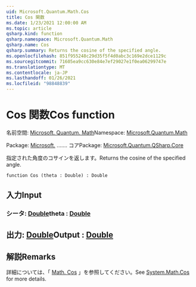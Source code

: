 ```yaml
---
uid: Microsoft.Quantum.Math.Cos
title: Cos 関数
ms.date: 1/23/2021 12:00:00 AM
ms.topic: article
qsharp.kind: function
qsharp.namespace: Microsoft.Quantum.Math
qsharp.name: Cos
qsharp.summary: Returns the cosine of the specified angle.
ms.openlocfilehash: 851f955248c29d35f5f4d0abc3c169e2dce1129c
ms.sourcegitcommit: 71605ea9cc630e84e7ef29027e1f0ea06299747e
ms.translationtype: MT
ms.contentlocale: ja-JP
ms.lasthandoff: 01/26/2021
ms.locfileid: "98848839"
---
```

# <a name="cos-function"></a><span data-ttu-id="910c7-102">Cos 関数</span><span class="sxs-lookup"><span data-stu-id="910c7-102">Cos function</span></span>

<span data-ttu-id="910c7-103">名前空間: [Microsoft. Quantum. Math](xref:Microsoft.Quantum.Math)</span><span class="sxs-lookup"><span data-stu-id="910c7-103">Namespace: [Microsoft.Quantum.Math](xref:Microsoft.Quantum.Math)</span></span>

<span data-ttu-id="910c7-104">Package: [Microsoft.](https://nuget.org/packages/Microsoft.Quantum.QSharp.Core) ....... コア</span><span class="sxs-lookup"><span data-stu-id="910c7-104">Package: [Microsoft.Quantum.QSharp.Core](https://nuget.org/packages/Microsoft.Quantum.QSharp.Core)</span></span>


<span data-ttu-id="910c7-105">指定された角度のコサインを返します。</span><span class="sxs-lookup"><span data-stu-id="910c7-105">Returns the cosine of the specified angle.</span></span>

```qsharp
function Cos (theta : Double) : Double
```


## <a name="input"></a><span data-ttu-id="910c7-106">入力</span><span class="sxs-lookup"><span data-stu-id="910c7-106">Input</span></span>

### <a name="theta--double"></a><span data-ttu-id="910c7-107">シータ: [Double](xref:microsoft.quantum.lang-ref.double)</span><span class="sxs-lookup"><span data-stu-id="910c7-107">theta : [Double](xref:microsoft.quantum.lang-ref.double)</span></span>





## <a name="output--double"></a><span data-ttu-id="910c7-108">出力: [Double](xref:microsoft.quantum.lang-ref.double)</span><span class="sxs-lookup"><span data-stu-id="910c7-108">Output : [Double](xref:microsoft.quantum.lang-ref.double)</span></span>



## <a name="remarks"></a><span data-ttu-id="910c7-109">解説</span><span class="sxs-lookup"><span data-stu-id="910c7-109">Remarks</span></span>

<span data-ttu-id="910c7-110">詳細については、「 [Math. Cos](https://docs.microsoft.com/dotnet/api/system.math.cos) 」を参照してください。</span><span class="sxs-lookup"><span data-stu-id="910c7-110">See [System.Math.Cos](https://docs.microsoft.com/dotnet/api/system.math.cos) for more details.</span></span>